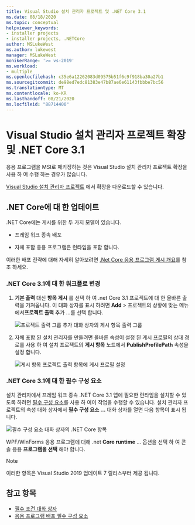```yaml
---
title: Visual Studio 설치 관리자 프로젝트 및 .NET Core 3.1
ms.date: 08/18/2020
ms.topic: conceptual
helpviewer_keywords:
- installer projects
- installer projects, .NETCore
author: MSLukeWest
ms.author: lukewest
manager: MSLukeWest
monikerRange: '>= vs-2019'
ms.workload:
- multiple
ms.openlocfilehash: c35e6a12262083d09575b51f6c9f918ba30a27b1
ms.sourcegitcommit: de98ed7edc81383e47b87ae6e61143fbbbe7bc56
ms.translationtype: MT
ms.contentlocale: ko-KR
ms.lasthandoff: 08/21/2020
ms.locfileid: "88714400"
---
```

# <a name="visual-studio-installer-projects-extension-and-net-core-31"></a>Visual Studio 설치 관리자 프로젝트 확장 및 .NET Core 3.1

응용 프로그램을 MSI로 패키징하는 것은 Visual Studio 설치 관리자 프로젝트 확장을 사용 하 여 수행 하는 경우가 많습니다.

[Visual Studio 설치 관리자 프로젝트](https://marketplace.visualstudio.com/items?itemName=VisualStudioClient.MicrosoftVisualStudio2017InstallerProjects) 에서 확장을 다운로드할 수 있습니다.

## <a name="update-for-net-core"></a>.NET Core에 대 한 업데이트
.NET Core에는 게시를 위한 두 가지 모델이 있습니다.

- 프레임 워크 종속 배포

- 자체 포함 응용 프로그램은 런타임을 포함 합니다.

이러한 배포 전략에 대해 자세히 알아보려면 [.Net Core 응용 프로그램 게시 개요](https://docs.microsoft.com/dotnet/core/deploying/)를 참조 하세요.

### <a name="workflow-changes-for-net-core-31"></a>.NET Core 3.1에 대 한 워크플로 변경

1. **기본 출력** 대신 **항목 게시** 를 선택 하 여 .net Core 3.1 프로젝트에 대 한 올바른 출력을 가져옵니다.  이 대화 상자를 표시 하려면 **Add**  >  프로젝트의 상황에 맞는 메뉴에서**프로젝트 출력** 추가 ...를 선택 합니다.

    ![프로젝트 출력 그룹 추가 대화 상자의 게시 항목 출력 그룹](../deployment/media/installer-projects-net-core-publish-items-output.png "게시 항목 선택")

2. 자체 포함 된 설치 관리자를 만들려면 올바른 속성이 설정 된 게시 프로필의 상대 경로를 사용 하 여 설치 프로젝트의 **게시 항목** 노드에서 **PublishProfilePath** 속성을 설정 합니다.

    ![게시 항목 프로젝트 출력 항목에 게시 프로필 설정](../deployment/media/installer-projects-net-core-publish-profile.png "게시 프로필 설정")

### <a name="prerequisites-for-net-core-31"></a>.NET Core 3.1에 대 한 필수 구성 요소

설치 관리자에서 프레임 워크 종속 .NET Core 3.1 앱에 필요한 런타임을 설치할 수 있도록 하려면 [필수 구성 요소](../deployment/application-deployment-prerequisites.md)를 사용 하 여이 작업을 수행할 수 있습니다.  설치 관리자 프로젝트의 속성 대화 상자에서 **필수 구성 요소 ...** 대화 상자를 열면 다음 항목이 표시 됩니다.

![필수 구성 요소 대화 상자의 .NET Core 항목](../deployment/media/installer-projects-net-core-prerequisites.png ".NET Core 필수 조건")

WPF/WinForms 응용 프로그램에 대해 .net **Core runtime** ... 옵션을 선택 하 여 콘솔 응용 **프로그램을 선택** 해야 합니다.

>[!NOTE]
>이러한 항목은 Visual Studio 2019 업데이트 7 릴리스부터 제공 됩니다.

## <a name="see-also"></a>참고 항목

- [필수 조건 대화 상자](../ide/reference/prerequisites-dialog-box.md)
- [응용 프로그램 배포 필수 구성 요소](../deployment/application-deployment-prerequisites.md)
